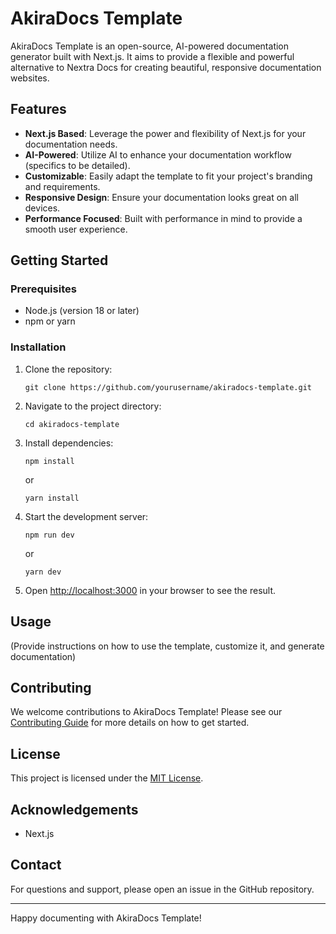 # AkiraDocs Template

AkiraDocs Template is an open-source, AI-powered documentation generator built with Next.js. It aims to provide a flexible and powerful alternative to Nextra Docs for creating beautiful, responsive documentation websites.

## Features

- **Next.js Based**: Leverage the power and flexibility of Next.js for your documentation needs.
- **AI-Powered**: Utilize AI to enhance your documentation workflow (specifics to be detailed).
- **Customizable**: Easily adapt the template to fit your project's branding and requirements.
- **Responsive Design**: Ensure your documentation looks great on all devices.
- **Performance Focused**: Built with performance in mind to provide a smooth user experience.

## Getting Started

### Prerequisites

- Node.js (version 18 or later)
- npm or yarn

### Installation

1. Clone the repository:
   ```
   git clone https://github.com/yourusername/akiradocs-template.git
   ```

2. Navigate to the project directory:
   ```
   cd akiradocs-template
   ```

3. Install dependencies:
   ```
   npm install
   ```
   or
   ```
   yarn install
   ```

4. Start the development server:
   ```
   npm run dev
   ```
   or
   ```
   yarn dev
   ```

5. Open [http://localhost:3000](http://localhost:3000) in your browser to see the result.

## Usage

(Provide instructions on how to use the template, customize it, and generate documentation)

## Contributing

We welcome contributions to AkiraDocs Template! Please see our [Contributing Guide](CONTRIBUTING.md) for more details on how to get started.

## License

This project is licensed under the [MIT License](LICENSE).

## Acknowledgements

- Next.js

## Contact

For questions and support, please open an issue in the GitHub repository.

---

Happy documenting with AkiraDocs Template!